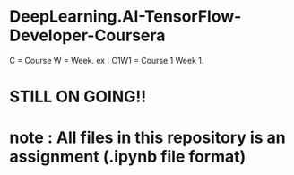# DeepLearning.AI-TensorFlow-Developer-Coursera
C = Course
W = Week.
ex : C1W1 = Course 1 Week 1.
# STILL ON GOING!!
# note : All files in this repository is an assignment (.ipynb file format)
